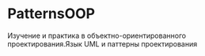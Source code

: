 # PatternsOOP
 
Изучение и практика в объектно-ориентированного проектирования.Язык UML и паттерны проектирования